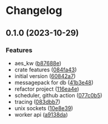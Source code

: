 # Changelog

## 0.1.0 (2023-10-29)


### Features

* aes_kw ([b87688e](https://github.com/explodingcamera/nots/commit/b87688e3143c0e44f9e75b79b7a01aad695a06c4))
* crate features ([084fa43](https://github.com/explodingcamera/nots/commit/084fa432b30f9ae34f32ad845e6e99e787941bba))
* initial version ([60842a7](https://github.com/explodingcamera/nots/commit/60842a7df4aceaf3c0682931ce7ed8d2a324b7ef))
* messagepack for db ([41b3e48](https://github.com/explodingcamera/nots/commit/41b3e4800ad401b6acffc578c7dd8cdafa1f95fb))
* refactor project ([116ea4e](https://github.com/explodingcamera/nots/commit/116ea4e4d05ecd9bd7741f149d55fc25166a4ed1))
* scheduler, github action ([077c0b5](https://github.com/explodingcamera/nots/commit/077c0b5c399f90b767399487defe17e979b8a311))
* tracing ([083dbb7](https://github.com/explodingcamera/nots/commit/083dbb70892b72c3635a57afee4bc994264e37b7))
* unix sockets ([10e8e39](https://github.com/explodingcamera/nots/commit/10e8e393560a9c2e013beed9711c816365013e52))
* worker api ([a9138da](https://github.com/explodingcamera/nots/commit/a9138da1fd959c163794359078a4a6803c1b71b1))
